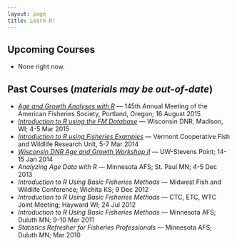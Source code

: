 ```yaml
---
layout: page
title: Learn R!
---
```


## Upcoming Courses
* None right now.

## Past Courses (*materials may be out-of-date*)
* [*Age and Growth Analyses with R*](http://droglenc.github.io/RcoursePortland2015/) — 145th Annual Meeting of the American Fisheries Society, Portland, Oregon; 16 August 2015
* [*Introduction to R using the FM Database*](http://droglenc.github.io/RcourseWiDNR2015/) — Wisconsin DNR, Madison, WI; 4-5 Mar 2015
* [*Introduction to R using Fisheries Examples*](http://droglenc.github.io/RcourseVermont2014/) — Vermont Cooperative Fish and Wildlife Research Unit, 5-7 Mar 2014
* [*Wisconsin DNR Age and Growth Workshop II*](http://droglenc.github.io/RcourseWiDNR2014/) — UW-Stevens Point; 14-15 Jan 2014
* *Analyzing Age Data with R* — Minnesota AFS; St. Paul MN; 4-5 Dec 2013
* *Introduction to R Using Basic Fisheries Methods* — Midwest Fish and Wildlife Conference; Wichita KS; 9 Dec 2012
* *Introduction to R Using Basic Fisheries Methods* — CTC, ETC, WTC Joint Meeting; Hayward WI; 24 Jul 2012
* *Introduction to R Using Basic Fisheries Methods* — Minnesota AFS; Duluth MN; 9-10 Mar 2011
* *Statistics Refresher for Fisheries Professionals* — Minnesota AFS; Duluth MN; Mar 2010

